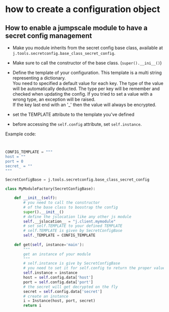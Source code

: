 
# how to create a configuration object


## How to enable a jumpscale module to have a secret config management

- Make you module inherits from the secret config base class, available at `j.tools.secretconfig.base_class_secret_config`.
- Make sure to call the constructor of the base class. (`super().__ini__()`)
- Define the template of your configuration. This template is a multi string representing a dictionary.  
You need to specified a default value for each key. The type of the value will be automatically deducted. The type per key will be remember and checked when updating the config. If you tried to set a value with a wrong type, an exception will be raised.  
If the key last end with an '_' then the value will always be encrypted.

- set the TEMPLATE attribute to the template you've defined

- before accessing the `self.config` attribute, set `self.instance`.

Example code:

```python


CONFIG_TEMPLATE = """
host = ""
port = 0
secret_ = ""
"""

SecretConfigBase = j.tools.secretconfig.base_class_secret_config

class MyModuleFactory(SecretConfigBase):

    def __init__(self):
        # you need to call the constructor
        # of the base class to boostrap the config
        super().__init__()
        # define the jslocation like any other js module
        self.__jslocation__ = "j.client.mymodule"
        # set self.TEMPLATE to your defined TEMPLATE
        # self.TEMPLATE is given by SecretConfigBase
        self._TEMPLATE = CONFIG_TEMPLATE
    
    def get(self, instance='main'):
        """
        get an instance of your module
        """
        # self.instance is give by SecretConfigBase
        # you need to set it for self.config to return the proper values
        self.instance = instance
        host = self.config.data['host']
        port = self.config.data['port']
        # the secret will get decrypted on the fly
        secret = self.config.data['secret']
        # create an instance
        i = Instance(host, port, secret)
        return i
    
```

